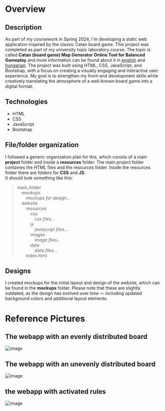 # Overview
## Description
As part of my coursework in Spring 2024, I'm developing a static web application inspired by the classic Catan board game. This project was completed as part of my university topic laboratory course. The topic is called **Catan (board game) Map Generator Online Tool for Balanced Gameplay** and more information can be found about it in <a href="https://www.aut.bme.hu/Task/24-25-tavasz/ZENG-Catan-board-game">english</a> and <a href="https://www.aut.bme.hu/Task/24-25-tavasz/Catan-tarsasjatek-Terkep">hungarian</a>. The project was built using HTML, CSS, JavaScript, and Bootstrap, with a focus on creating a visually engaging and interactive user experience. My goal is to strengthen my front-end development skills while creatively translating the atmosphere of a well-known board game into a digital format. 
## Technologies
- HTML
- CSS
- JavaScript
- Bootstrap
## File/folder organization
I followed a generic organization plan for this, which consits of a main **project** folder and inside a **resources** folder. The main project folder containes the HTML files and the resources folder. Inside the resources folder there are folders for **CSS** and **JS**.</br>It should look something like this:</br>
> main_folder</br>
> &emsp;mockups</br>
> &emsp;&emsp;*mockups for design...*</br>
> &emsp;website</br>
> &emsp;&emsp;resources</br>
> &emsp;&emsp;&emsp;css</br>
> &emsp;&emsp;&emsp;&emsp;*css files...*</br>
> &emsp;&emsp;&emsp;js</br>
> &emsp;&emsp;&emsp;&emsp;*javascript files...*</br>
> &emsp;&emsp;&emsp;images</br>
> &emsp;&emsp;&emsp;&emsp;*image files...*</br>
> &emsp;&emsp;&emsp;data</br>
> &emsp;&emsp;&emsp;&emsp;*data files...*</br>
> &emsp;&emsp;index.html</br>
## Designs
I created mockups for the initial layout and design of the website, which can be found in the **mockups** folder. Please note that these are slightly outdated, as the design has evolved over time — including updated background colors and additional layout elements.

# Reference Pictures
## <b>The webapp with an evenly distributed board</b>
![image](https://github.com/user-attachments/assets/111a75ba-5ea8-46cf-b3e1-41237b4029ad)

## <b>The webapp with an unevenly distributed board</b>
![image](https://github.com/user-attachments/assets/6bc1543b-82f7-4553-8e32-6af9f6c4b679)

## <b>the webapp with activated rules</b>
![image](https://github.com/user-attachments/assets/23922ebf-b2bf-421f-b95e-f87522d818ab)
